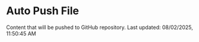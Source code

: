 # Auto Push File

Content that will be pushed to GitHub repository.
Last updated: 08/02/2025, 11:50:45 AM
